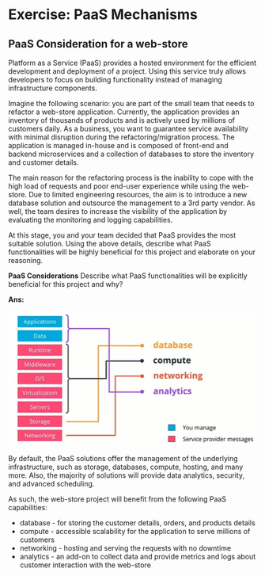 # Exercise: PaaS Mechanisms

## PaaS Consideration for a web-store

Platform as a Service (PaaS) provides a hosted environment for the efficient development and deployment of a project. Using this service truly allows developers to focus on building functionality instead of managing infrastructure components.

Imagine the following scenario: you are part of the small team that needs to refactor a web-store application. Currently, the application provides an inventory of thousands of products and is actively used by millions of customers daily. As a business, you want to guarantee service availability with minimal disruption during the refactoring/migration process. The application is managed in-house and is composed of front-end and backend microservices and a collection of databases to store the inventory and customer details.

The main reason for the refactoring process is the inability to cope with the high load of requests and poor end-user experience while using the web-store. Due to limited engineering resources, the aim is to introduce a new database solution and outsource the management to a 3rd party vendor. As well, the team desires to increase the visibility of the application by evaluating the monitoring and logging capabilities.

At this stage, you and your team decided that PaaS provides the most suitable solution. Using the above details, describe what PaaS functionalities will be highly beneficial for this project and elaborate on your reasoning.

**PaaS Considerations**
Describe what PaaS functionalities will be explicitly beneficial for this project and why?

**Ans:**

![Pass Mechanisms](5.PaaS_Mechanisms.png)

By default, the PaaS solutions offer the management of the underlying infrastructure, such as storage, databases, compute, hosting, and many more. Also, the majority of solutions will provide data analytics, security, and advanced scheduling.

As such, the web-store project will benefit from the following PaaS capabilities:

* database - for storing the customer details, orders, and products details
* compute - accessible scalability for the application to serve millions of customers
* networking - hosting and serving the requests with no downtime
* analytics - an add-on to collect data and provide metrics and logs about customer interaction with the web-store
